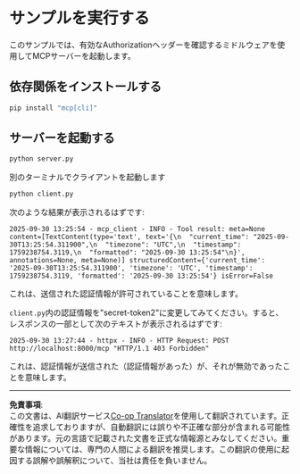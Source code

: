 <!--
CO_OP_TRANSLATOR_METADATA:
{
  "original_hash": "3f68294760a11dd3fdd175bd7f904a92",
  "translation_date": "2025-10-07T01:29:48+00:00",
  "source_file": "03-GettingStarted/11-simple-auth/code/basic/python/README.md",
  "language_code": "ja"
}
-->
# サンプルを実行する

このサンプルでは、有効なAuthorizationヘッダーを確認するミドルウェアを使用してMCPサーバーを起動します。

## 依存関係をインストールする

```bash
pip install "mcp[cli]" 
```

## サーバーを起動する

```bash
python server.py
```

別のターミナルでクライアントを起動します

```bash
python client.py
```

次のような結果が表示されるはずです:

```text
2025-09-30 13:25:54 - mcp_client - INFO - Tool result: meta=None content=[TextContent(type='text', text='{\n  "current_time": "2025-09-30T13:25:54.311900",\n  "timezone": "UTC",\n  "timestamp": 1759238754.3119,\n  "formatted": "2025-09-30 13:25:54"\n}', annotations=None, meta=None)] structuredContent={'current_time': '2025-09-30T13:25:54.311900', 'timezone': 'UTC', 'timestamp': 1759238754.3119, 'formatted': '2025-09-30 13:25:54'} isError=False
```

これは、送信された認証情報が許可されていることを意味します。

`client.py`内の認証情報を"secret-token2"に変更してみてください。すると、レスポンスの一部として次のテキストが表示されるはずです:

```text
2025-09-30 13:27:44 - httpx - INFO - HTTP Request: POST http://localhost:8000/mcp "HTTP/1.1 403 Forbidden"
```

これは、認証情報が送信された（認証情報があった）が、それが無効であったことを意味します。

---

**免責事項**:  
この文書は、AI翻訳サービス[Co-op Translator](https://github.com/Azure/co-op-translator)を使用して翻訳されています。正確性を追求しておりますが、自動翻訳には誤りや不正確な部分が含まれる可能性があります。元の言語で記載された文書を正式な情報源とみなしてください。重要な情報については、専門の人間による翻訳を推奨します。この翻訳の使用に起因する誤解や誤解釈について、当社は責任を負いません。